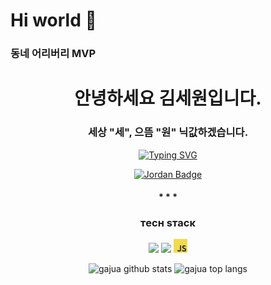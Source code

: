 # Hi world 👋
### 동네 어리버리 MVP
<div align="center">

# 안녕하세요 김세원입니다.

### 세상 "세", 으뜸 "원" 닉값하겠습니다. 
    
<a href="https://git.io/typing-svg"><img src="https://readme-typing-svg.demolab.com?font=font+awsome&size=27&duration=1000&pause=1200&color=6E0000&center=true&vCenter=true&multiline=true&width=500&height=100&lines=%EC%A5%AC%EB%85%80+front+Dev" alt="Typing SVG" /></a> 


[![Jordan Badge](https://img.shields.io/badge/Gmail-cd5b58?style=flat-square&logo=Jordan&logoColor=white&link=mailto:sewon0325@gmail.com)](mailto:sewon0325@gmail.com)


<h4> * * * </h4>

</div>
<div align="center">

<h3>тecн ѕтacĸ</h3>
    <p>
    <code><img height="22" src="https://user-images.githubusercontent.com/104605709/189590833-9b1c9bfa-9c86-4e91-a920-2f771ee42d87.png"></code>
    <code><img height="22" src="https://user-images.githubusercontent.com/104605709/189591092-346e326b-2fe2-405c-b00b-e76fcf71c2ae.png"></code>
    <code><img height="22" src="https://raw.githubusercontent.com/github/explore/80688e429a7d4ef2fca1e82350fe8e3517d3494d/topics/javascript/javascript.png"></code>
  </p>
  
  
  <img alt="gajua github stats" width="30.5%" src="https://github-readme-stats.vercel.app/api?username=gajua" />
  <img alt="gajua top langs" width="30%" src="https://github-readme-stats.vercel.app/api/top-langs/?username=gajua&layout=compact" />
  
</div>
